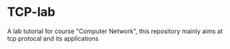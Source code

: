# TCP-lab
A lab tutorial for course "Computer Network", this repository mainly aims at tcp protocal and its applications
